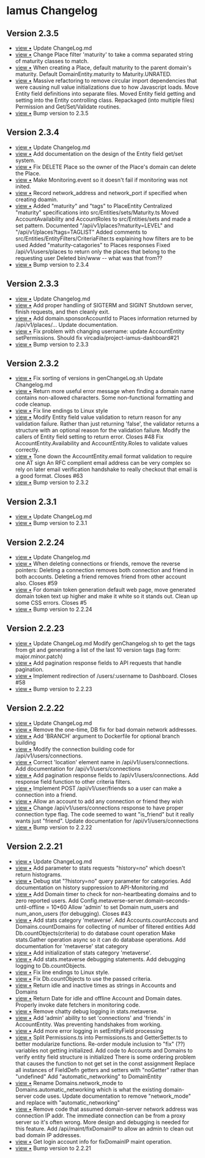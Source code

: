 # Iamus Changelog
## Version 2.3.5

<ul>
<li><a href="http://github.com/kasenvr/Iamus/commit/e95291d4988f48d780795e134a364d9120f22fc3">view &bull;</a> Update ChangeLog.md</li> 
<li><a href="http://github.com/kasenvr/Iamus/commit/b360944a70a994ee701a0f2b23303a1d71dd76fb">view &bull;</a> Change Place filter 'maturity' to take a comma separated string     of maturity classes to match.</li> 
<li><a href="http://github.com/kasenvr/Iamus/commit/00355c7481b1958379d574a1ff7acc65a18d2eed">view &bull;</a> When creating a Place, default maturity to the parent domain's maturity. Default DomainEntity.maturity to Maturity.UNRATED.</li> 
<li><a href="http://github.com/kasenvr/Iamus/commit/a80864dfea02c284c195000184392f9c1f7bdcce">view &bull;</a> Massive refactoring to remove circular import dependencies that were     causing null value initializations due to how Javascript loads. Move Entity field definitions into separate files. Moved Entity field getting and setting into the Entity controlling class. Repackaged (into multiple files) Permission and Get/Set/Validate routines.</li> 
<li><a href="http://github.com/kasenvr/Iamus/commit/bf4df1bad8290c7ef4b20e5ce940b1a925f3b04e">view &bull;</a> Bump version to 2.3.5</li> 
</ul>

## Version 2.3.4

<ul>
<li><a href="http://github.com/kasenvr/Iamus/commit/387e26b76f6c98b5fe5e55f34d319c588f77b5a8">view &bull;</a> Update Changelog.md</li> 
<li><a href="http://github.com/kasenvr/Iamus/commit/d9759a3986c7c906b687047df268a9476193648d">view &bull;</a> Add documentation on the design of the Entity field get/set system.</li> 
<li><a href="http://github.com/kasenvr/Iamus/commit/356b27369300f543e57dd7e7a73bc8f1d686ea15">view &bull;</a> Fix DELETE Place so the owner of the Place's domain can delete the Place.</li> 
<li><a href="http://github.com/kasenvr/Iamus/commit/f9651d25d43a76d8e4aa5ee932f3e0a0f279514a">view &bull;</a> Make Monitoring.event so it doesn't fail if monitoring was not inited.</li> 
<li><a href="http://github.com/kasenvr/Iamus/commit/d45833f889f838bdefe5cf8bfb31d316aad486e5">view &bull;</a> Record network_address and network_port if specified when creating doamin.</li> 
<li><a href="http://github.com/kasenvr/Iamus/commit/acaa36a494ad439122f48376ba31f08068219566">view &bull;</a> Added "maturity" and "tags" to PlaceEntity Centralized "maturity" specifications into src/Entities/sets/Maturity.ts Moved AccountAvailability and AccountRoles to src/Entities/sets and made a set pattern. Documented "/api/v1/places?maturity=LEVEL" and "/api/v1/places?tags=TAGLIST" Added comments to src/Entities/EntityFilters/CriteriaFilter.ts explaining how filters are to be used Added "maturity-catagories" to Places responses Fixed /api/v1/users/places to return only the places that belong to the requesting user Deleted bin/www -- what was that from??</li> 
<li><a href="http://github.com/kasenvr/Iamus/commit/56c4649b60f58915c3b05907f3f1149cf3fe0e71">view &bull;</a> Bump version to 2.3.4</li> 
</ul>

## Version 2.3.3

<ul>
<li><a href="http://github.com/kasenvr/Iamus/commit/fe0518f44cbbab7e87a68c8e2bf44a8149cf9262">view &bull;</a> Update Changelog.md</li> 
<li><a href="http://github.com/kasenvr/Iamus/commit/f1299154d43fe10687de6bc8ee79460fa4e24e53">view &bull;</a> Add proper handling of SIGTERM and SIGINT     Shutdown server, finish requests, and then cleanly exit.</li> 
<li><a href="http://github.com/kasenvr/Iamus/commit/6a8c2b0fab15558ef684555ff35843d030dcf718">view &bull;</a> Add domain.sponsorAccountId to Places information returned by /api/v1/places/... Update documentation.</li> 
<li><a href="http://github.com/kasenvr/Iamus/commit/fc4f64670e5836f732b8cef1f5a5a477d3aea76f">view &bull;</a> Fix problem with changing username: update AccountEntity setPermissions. Should fix vircadia/project-iamus-dashboard#21</li> 
<li><a href="http://github.com/kasenvr/Iamus/commit/8cf02628b3c8055d0e84655fa2e65951bd2a6a4b">view &bull;</a> Bump version to 2.3.3</li> 
</ul>

## Version 2.3.2

<ul>
<li><a href="http://github.com/kasenvr/Iamus/commit/1a137f8f7b2722234ef5d3a5fd110d1007a502fd">view &bull;</a> Fix sorting of versions in genChangeLog.sh Update Changelog.md</li> 
<li><a href="http://github.com/kasenvr/Iamus/commit/4654f30bb6af0cb89ac0a4c7fcf9f640576876f3">view &bull;</a> Return more useful error message when finding a domain name contains     non-allowed characters. Some non-functional formatting and code cleanup.</li> 
<li><a href="http://github.com/kasenvr/Iamus/commit/729cdd156c95d514751a7663bafd6b584c725d49">view &bull;</a> Fix line endings to Linux style</li> 
<li><a href="http://github.com/kasenvr/Iamus/commit/0511c01854bebf75a46a7ad79dbf243f194aa06d">view &bull;</a> Modify Entity field value validation to return reason for any validation failure.     Rather than just returning 'false', the validator returns a structure with         an optional reason for the validation failure. Modify the callers of Entity field setting to return error. Closes #48 Fix AccountEntity.Availability and AccountEntity.Roles to validate values correctly.</li> 
<li><a href="http://github.com/kasenvr/Iamus/commit/8dca92378f89629819e544ff3d73351756902b2e">view &bull;</a> Tone down the AccountEntity.email format validation to require one AT sign     An RFC complient email address can be very complex so rely on later     email verification handshake to really checkout that email is a good format. Closes #63</li> 
<li><a href="http://github.com/kasenvr/Iamus/commit/3d6f7679ea605c288f537ddf8fffd011d9795922">view &bull;</a> Bump version to 2.3.2</li> 
</ul>

## Version 2.3.1

<ul>
<li><a href="http://github.com/kasenvr/Iamus/commit/a0edba9f67e250ba5d1b8ad5c758bd17d4981af3">view &bull;</a> Update ChangeLog.md</li> 
<li><a href="http://github.com/kasenvr/Iamus/commit/ffe9c154e709e5138c3afaa7377b448abac81354">view &bull;</a> Bump version to 2.3.1</li> 
</ul>

## Version 2.2.24

<ul>
<li><a href="http://github.com/kasenvr/Iamus/commit/f59619261cfa874be2c3cd5f436def099040dde8">view &bull;</a> Update Changelog.md</li> 
<li><a href="http://github.com/kasenvr/Iamus/commit/7ec03825c70af2f85ff569c38a59a0c77dca242c">view &bull;</a> When deleting connections or friends, remove the reverse pointers:     Deleting a connection removes both connection and friend in both accounts.     Deleting a friend removes friend from other account also. Closes #59</li> 
<li><a href="http://github.com/kasenvr/Iamus/commit/c0ca649c6b97915662597363785cf3ceeae85d2e">view &bull;</a> For domain token generation default web page, move generated domain     token text up higher and make it white so it stands out. Clean up some CSS errors. Closes #5</li> 
<li><a href="http://github.com/kasenvr/Iamus/commit/53ac8b06c950adeab17901476c2054c68315e49b">view &bull;</a> Bump version to 2.2.24</li> 
</ul>

## Version 2.2.23

<ul>
<li><a href="http://github.com/kasenvr/Iamus/commit/1c51ba8f46832f70551d2802422cbb91c20a681d">view &bull;</a> Update ChangeLog.md Modify genChangelog.sh to get the tags from git and generating a list     of the last 10 version tags (tag form: major.minor.patch)</li> 
<li><a href="http://github.com/kasenvr/Iamus/commit/db36bccf9dd965cc66940ff839596249d94abe14">view &bull;</a> Add pagination response fields to API requests that handle pagination.</li> 
<li><a href="http://github.com/kasenvr/Iamus/commit/2b01b6bad64d0a7ceeb141befd5f6b0fb41db198">view &bull;</a> Implement redirection of /users/:username to Dashboard. Closes #58</li> 
<li><a href="http://github.com/kasenvr/Iamus/commit/4dcab7bbcbf4bf5bb2f02143c541fe88b9abe3ac">view &bull;</a> Bump version to 2.2.23</li> 
</ul>

## Version 2.2.22

<ul>
<li><a href="http://github.com/kasenvr/Iamus/commit/9e98dc82bb0fab9ae2b0ffa3e58111de024ba1cb">view &bull;</a> Update ChangeLog.md</li> 
<li><a href="http://github.com/kasenvr/Iamus/commit/650824f948c3d905ebc2242147d32364b0170914">view &bull;</a> Remove the one-time, DB fix for bad domain network addresses.</li> 
<li><a href="http://github.com/kasenvr/Iamus/commit/4e81b42308fb55b78d6b6a4fd625d0f9917b0ed7">view &bull;</a> Add 'BRANCH' argument to Dockerfile for optional branch building</li> 
<li><a href="http://github.com/kasenvr/Iamus/commit/cfdaf535927a3d02a03d547fa7e7c24284bd9ddd">view &bull;</a> Modify the connection building code for /api/v1/users/connections.</li> 
<li><a href="http://github.com/kasenvr/Iamus/commit/e4a58caca81fbd274e919591c219ddcc508baf01">view &bull;</a> Correct 'location' element name in /api/v1/users/connections. Add documentation for /api/v1/users/connections</li> 
<li><a href="http://github.com/kasenvr/Iamus/commit/44a371d26d2564308e2654c9db9318291da6fea6">view &bull;</a> Add pagination response fields to /api/v1/users/connections. Add response field function to other criteria filters.</li> 
<li><a href="http://github.com/kasenvr/Iamus/commit/292681ac5e7e41dbdb0451714eaca27e9bbc663f">view &bull;</a> Implement POST /api/v1/user/friends so a user can make a connection into a friend.</li> 
<li><a href="http://github.com/kasenvr/Iamus/commit/b3776e16c969bf5328dbb7f524d0c845166d5cdb">view &bull;</a> Allow an account to add any connection or friend they wish</li> 
<li><a href="http://github.com/kasenvr/Iamus/commit/24c9c956fffd1db523f9f232ec42c3dbb0f69144">view &bull;</a> Change /api/v1/users/connections response to have proper connection type flag.     The code seemed to want "is_friend" but it really wants just "friend". Update documentation for /api/v1/users/connections</li> 
<li><a href="http://github.com/kasenvr/Iamus/commit/8ddfdab9df65206edfb927ba25b7fe3c939088c5">view &bull;</a> Bump version to 2.2.22</li> 
</ul>

## Version 2.2.21

<ul>
<li><a href="http://github.com/kasenvr/Iamus/commit/55271bbe7b37e7b5c9aae9fa8f30f0f4256fa351">view &bull;</a> Update ChangeLog.md</li> 
<li><a href="http://github.com/kasenvr/Iamus/commit/a64ea50eccdae4001d362b7523bc8caeb391c7b3">view &bull;</a> Add parameter to stats requests "history=no" which doesn't return histograms.</li> 
<li><a href="http://github.com/kasenvr/Iamus/commit/c124e8548d2e13f00999d1615ea52e5d72230ffa">view &bull;</a> Debug stat "?history=no" query parameter for categories. Add documentation on history suppression to API-Monitoring.md</li> 
<li><a href="http://github.com/kasenvr/Iamus/commit/a59452440edc2c93dd792b080395a8e9238d25f7">view &bull;</a> Add Domain timer to check for non-heartbeating domains and to zero reported users. Add Config.metaverse-server.domain-seconds-until-offline = 10*60 Allow 'admin' to set Domain num_users and num_anon_users (for debugging). Closes #43</li> 
<li><a href="http://github.com/kasenvr/Iamus/commit/fe70496ad98d0816c57097f7910cfe7d68ba501b">view &bull;</a> Add stats category 'metaverse'. Add Accounts.countAccouts and Domains.countDomains for collecting of number of filtered entities     Add Db.countObjects(criteria) to do database count operation Make stats.Gather operation async so it can do database operations. Add documentation for 'metaverse' stat category</li> 
<li><a href="http://github.com/kasenvr/Iamus/commit/918ae7717f7131e22e624570708490a1f8cf1c24">view &bull;</a> Add initialization of stats category 'metaverse'.</li> 
<li><a href="http://github.com/kasenvr/Iamus/commit/259c4d6fbcbef43e90e716ed4744940607d33d84">view &bull;</a> Add stats.metaverse debugging statements. Add debugging logging to Db.countObjects.</li> 
<li><a href="http://github.com/kasenvr/Iamus/commit/4296b939a4af475adec3ceab988c3042d185a01a">view &bull;</a> Fix line endings to Linux style.</li> 
<li><a href="http://github.com/kasenvr/Iamus/commit/9ff50dea5b5fb41c584ca732c005896db0885292">view &bull;</a> Fix Db.countObjects to use the passed criteria.</li> 
<li><a href="http://github.com/kasenvr/Iamus/commit/b6f928c07628f820ab35062fe1b31de7fa44a6ee">view &bull;</a> Return idle and inactive times as strings in Accounts and Domains</li> 
<li><a href="http://github.com/kasenvr/Iamus/commit/a7be99a9052988c41261cfcdaed1765889d10493">view &bull;</a> Return Date for idle and offline Account and Domain dates. Properly invoke date fetchers in monitoring code.</li> 
<li><a href="http://github.com/kasenvr/Iamus/commit/55c7c5da8699e2e4cf45380337a2d07de5b65000">view &bull;</a> Remove chatty debug logging in stats.metaverse.</li> 
<li><a href="http://github.com/kasenvr/Iamus/commit/548ed92935d7faf8d4ebc062fe0301a811c7af0d">view &bull;</a> Add 'admin' ability to set 'connections' and 'friends' in AccountEntity.     Was preventing handshakes from working.</li> 
<li><a href="http://github.com/kasenvr/Iamus/commit/da160e075b345fd24b960b8210367343816d6341">view &bull;</a> Add more error logging in setEntityField processing</li> 
<li><a href="http://github.com/kasenvr/Iamus/commit/2928148e8962b57e0d2be65f7b1d4c8f1e69d463">view &bull;</a> Split Permissions.ts into Permissions.ts and GetterSetter.ts to better modularize functions. Re-order module inclusion to "fix" (??) variables not getting initialized. Add code to Accounts and Domains to verify entity field structure is initialized     There is some ordering problem that causes the function to not get set in the const assignment Replace all instances of FieldDefn getters and setters with "noGetter" rather than "undefined" Add "automatic_networking" to DomainEntity</li> 
<li><a href="http://github.com/kasenvr/Iamus/commit/ec220c27add73c30d581d1ad6e0bd1c3f03a62e3">view &bull;</a> Rename Domains.network_mode to Domains.automatic_networking which is     what the existing domain-server code uses. Update documentation to remove "network_mode" and replace with "automatic_networking"</li> 
<li><a href="http://github.com/kasenvr/Iamus/commit/f58fdefbc47f37f9bcdaf314d14c970b4c358b17">view &bull;</a> Remove code that assumed domain-server network address was connection IP addr.     The immediate connection can be from a proxy server so it's often wrong.     More design and debugging is needed for this feature. Add /api/maint/fixDomainIP to allow an admin to clean out bad domain IP addresses.</li> 
<li><a href="http://github.com/kasenvr/Iamus/commit/9cd564701196f3b5fe118003b25bbe0c897c5135">view &bull;</a> Get login account info for fixDomainIP maint operation.</li> 
<li><a href="http://github.com/kasenvr/Iamus/commit/b515cd2c546dce221747410484e9415a4eb4be29">view &bull;</a> Bump version to 2.2.21</li> 
</ul>

